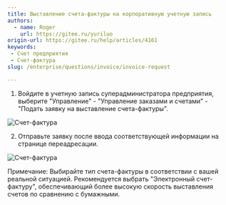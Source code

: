 ```yaml
---
title: Выставление счета-фактуры на корпоративную учетную запись
authors:
  - name: Roger
    url: https://gitee.ru/yuriluo
origin-url: https://gitee.ru/help/articles/4161
keywords:
 - Счет предприятия
 - Счет-фактура
slug: /enterprise/questions/invoice/invoice-request

---
```


1. Войдите в учетную запись суперадминистратора предприятия, выберите "Управление" - "Управление заказами и счетами" - "Подать заявку на выставление счета-фактуры".

![Счет-фактура](/img/enterprise/question/invoice/invoice-request/1.webp)

2. Отправьте заявку после ввода соответствующей информации на странице переадресации.

![Счет-фактура](/img/enterprise/question/invoice/invoice-request/2.webp)

Примечание: Выбирайте тип счета-фактуры в соответствии с вашей реальной ситуацией. Рекомендуется выбрать "Электронный счет-фактуру", обеспечивающий более высокую скорость выставления счетов по сравнению с бумажными.